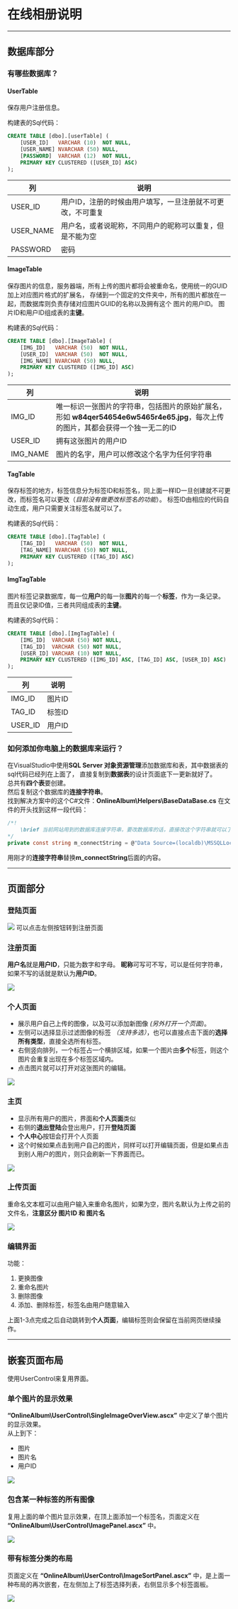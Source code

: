 ﻿# 在线相册说明

---

## 数据库部分
### 有哪些数据库？
#### UserTable
保存用户注册信息。

构建表的Sql代码：
```sql
CREATE TABLE [dbo].[userTable] (
    [USER_ID]   VARCHAR (10)  NOT NULL,
    [USER_NAME] NVARCHAR (50) NULL,
    [PASSWORD]  VARCHAR (12)  NOT NULL,
    PRIMARY KEY CLUSTERED ([USER_ID] ASC)
);
```


列   |   说明
-----|---------
USER_ID |   用户ID，注册的时候由用户填写，一旦注册就不可更改，不可重复
USER_NAME   |   用户名，或者说昵称，不同用户的昵称可以重复，但是不能为空
PASSWORD    |   密码

#### ImageTable
保存图片的信息，服务器端，所有上传的图片都将会被重命名，使用统一的GUID加上对应图片格式的扩展名，
存储到一个固定的文件夹中，所有的图片都放在一起，而数据库则负责存储对应图片GUID的名称以及拥有这个
图片的用户ID。
图片ID和用户ID组成表的**主键**。

构建表的Sql代码：
```sql
CREATE TABLE [dbo].[ImageTable] (
    [IMG_ID]   VARCHAR (50)  NOT NULL,
    [USER_ID]  VARCHAR (50)  NOT NULL,
    [IMG_NAME] NVARCHAR (50) NULL,
    PRIMARY KEY CLUSTERED ([IMG_ID] ASC)
);
```


列   |   说明
-----|---------
IMG_ID  |   唯一标识一张图片的字符串，包括图片的原始扩展名，形如 **w84qer54654e6w5465r4e65.jpg**，每次上传的图片，其都会获得一个独一无二的ID
USER_ID |   拥有这张图片的用户ID
IMG_NAME|   图片的名字，用户可以修改这个名字为任何字符串

#### TagTable
保存标签的地方，标签信息分为标签ID和标签名，同上面一样ID一旦创建就不可更改，而标签名可以更改（*目前没有做更改标签名的功能*）。
标签ID由相应的代码自动生成，用户只需要关注标签名就可以了。

构建表的Sql代码：
```sql
CREATE TABLE [dbo].[TagTable] (
    [TAG_ID]   VARCHAR (50)  NOT NULL,
    [TAG_NAME] NVARCHAR (50) NOT NULL,
    PRIMARY KEY CLUSTERED ([TAG_ID] ASC)
);
```

#### ImgTagTable
图片标签记录数据库，每一位**用户**的每一张**图片**的每一个**标签**，作为一条记录。
而且仅记录ID值，三者共同组成表的**主键**。

构建表的Sql代码：
```sql
CREATE TABLE [dbo].[ImgTagTable] (
    [IMG_ID]  VARCHAR (50) NOT NULL,
    [TAG_ID]  VARCHAR (50) NOT NULL,
    [USER_ID] VARCHAR (10) NOT NULL,
    PRIMARY KEY CLUSTERED ([IMG_ID] ASC, [TAG_ID] ASC, [USER_ID] ASC)
);
```

列   |   说明
-----|---------
IMG_ID  |   图片ID
TAG_ID  |   标签ID
USER_ID |   用户ID

### 如何添加你电脑上的数据库来运行？
在VisualStudio中使用**SQL Server 对象资源管理**添加数据库和表，其中数据表的sql代码已经列在上面了，
直接复制到**数据表**的设计页面底下一更新就好了。  
总共有**四个表**要创建。  
然后复制这个数据库的**连接字符串**。  
找到解决方案中的这个C#文件：**OnlineAlbum\Helpers\BaseDataBase.cs**
在文件的开头找到这样一段代码：
```C#
/*!
    \brief 当前网站用到的数据库连接字符串，要改数据库的话，直接改这个字符串就可以了。
*/
private const string m_connectString = @"Data Source=(localdb)\MSSQLLocalDB;Initial Catalog=DBForASPCourseDesign;Integrated Security=True;Connect Timeout=30;Encrypt=False;TrustServerCertificate=True;ApplicationIntent=ReadWrite;MultiSubnetFailover=False";
```

用刚才的**连接字符串**替换**m_connectString**后面的内容。

---

## 页面部分
### 登陆页面
![](Images/ScreenShots/login.png)
可以点击左侧按钮转到注册页面

### 注册页面
**用户名**就是**用户ID**，只能为数字和字母。
**昵称**可写可不写，可以是任何字符串，如果不写的话就是默认为**用户ID**。

![](Images/ScreenShots/register.png)


### 个人页面
* 展示用户自己上传的图像，以及可以添加新图像 *(另外打开一个页面)*。
* 左侧可以选择显示过滤图像的标签 *（支持多选）*，也可以直接点击下面的**选择所有类型**，直接全选所有标签。  
* 右侧竖向排列，一个标签占一个横排区域，如果一个图片由**多个**标签，则这个图片会重复出现在多个标签区域内。
* 点击图片就可以打开对这张图片的编辑。

![](Images/ScreenShots/personalPage.png)

### 主页
* 显示所有用户的图片，界面和**个人页面**类似
* 右侧的**退出登陆**会登出用户，打开**登陆页面**
* **个人中心**按钮会打开个人页面
* 这个时候如果点击到用户自己的图片，同样可以打开编辑页面，但是如果点击到别人用户的图片，则只会刷新一下界面而已。

![](Images/ScreenShots/globalAlbum.png)

### 上传页面
重命名文本框可以由用户输入来重命名图片，如果为空，图片名默认为上传之前的文件名，**注意区分 图片ID 和 图片名**

![](Images/ScreenShots/uploadImg.png)

### 编辑界面
功能：
1. 更换图像
2. 重命名图片
3. 删除图像
4. 添加、删除标签，标签名由用户随意输入

上面1-3点完成之后自动跳转到**个人页面**，编辑标签则会保留在当前网页继续操作。

---

## 嵌套页面布局
使用UserControl来复用界面。
### 单个图片的显示效果
**“OnlineAlbum\UserControl\SingleImageOverView.ascx”** 中定义了单个图片的显示效果。  
从上到下：
* 图片
* 图片名
* 用户ID

![](Images/ScreenShots/SingleImageOverView.png)

### 包含某一种标签的所有图像
复用上面的单个图片显示效果，在顶上面添加一个标签名，页面定义在 **“OnlineAlbum\UserControl\ImagePanel.ascx”** 中。

![](Images/ScreenShots/ImagePanel.png)

### 带有标签分类的布局
页面定义在 **“OnlineAlbum\UserControl\ImageSortPanel.ascx”** 中，是上面一种布局的再次嵌套，在左侧加上了标签选择列表，右侧显示多个标签面板。

![](Images/ScreenShots/ImageSortPanel.png)




